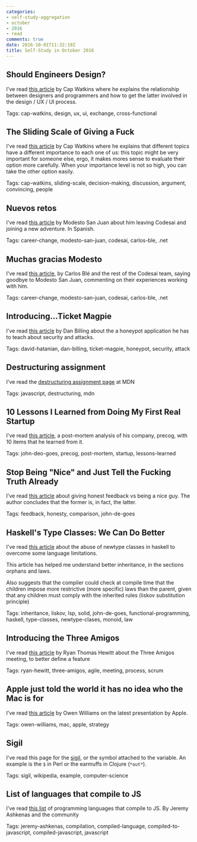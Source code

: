```yaml
---
categories:
- self-study-aggregation
- october
- 2016
- read
comments: true
date: 2016-10-01T11:32:19Z
title: Self-Study in October 2016
---
```


## Should Engineers Design?

I've read [this article][should-engineers-design] by Cap Watkins where he explains the relationship between designers and programmers and how to get the latter involved in the design / UX / UI process.

Tags: cap-watkins, design, ux, ui, exchange, cross-functional

[should-engineers-design]: http://blog.capwatkins.com/should-engineers-design

## The Sliding Scale of Giving a Fuck

I've read [this article][the-scale-giving-fuck] by Cap Watkins where he explains that different topics have a different importance to each one of us: this topic might be very important for someone else, ergo, it makes mores sense to evaluate their option more carefully. When your importance level is not so high, you can take the other option easily.

Tags: cap-watkins, sliding-scale, decision-making, discussion, argument, convincing, people

[the-scale-giving-fuck]: http://blog.capwatkins.com/the-sliding-scale-of-giving-a-fuck

## Nuevos retos

I've read [this article][msj-nuevos-retos] by Modesto San Juan about him leaving Codesai and joining a new adventure. In Spanish.

Tags: career-change, modesto-san-juan, codesai, carlos-ble, .net

[msj-nuevos-retos]: http://www.modestosanjuan.com/nuevos-retos/

## Muchas gracias Modesto

I've read [this article][codesai-gracias-modesto], by Carlos Blé and the rest of the Codesai team, saying goodbye to Modesto San Juan, commenting on their experiences working with him.

Tags: career-change, modesto-san-juan, codesai, carlos-ble, .net

[codesai-gracias-modesto]: http://www.codesai.com/2016/10/muchas-gracias-modesto/

## Introducing…Ticket Magpie

I've read [this article][ticket-magpie-db] by Dan Billing about the a honeypot application he has to teach about security and attacks.

Tags: david-hatanian, dan-billing, ticket-magpie, honeypot, security, attack

[ticket-magpie-db]: https://thetestdoctor.wordpress.com/2016/10/11/introducing-ticket-magpie/

## Destructuring assignment

I've read the [destructuring assignment page][destructuring] at MDN

Tags: javascript, destructuring, mdn

[destructuring]: https://developer.mozilla.org/en/docs/Web/JavaScript/Reference/Operators/Destructuring_assignment

## 10 Lessons I Learned from Doing My First Real Startup

I've read [this article][precog-lessons-learned], a post-mortem analysis of his company, precog, with 10 items that he learned from it.

Tags: john-deo-goes, precog, post-mortem, startup, lessons-learned

[precog-lessons-learned]: http://degoes.net/articles/precog-lessons-learned

## Stop Being "Nice" and Just Tell the Fucking Truth Already

I've read [this article][being-nice] about giving honest feedback vs being a nice guy. The author concludes that the former is, in fact, the latter.

Tags: feedback, honesty, comparison, john-de-goes

[being-nice]: http://degoes.net/articles/be-nice-not-nice

## Haskell's Type Classes: We Can Do Better

I've read [this article][typeclasses] about the abuse of newtype classes in haskell to overcome some language limitations.

This article has helped me understand better inheritance, in the sections orphans and laws.

Also suggests that the compiler could check at compile time that the children impose more restrictive (more specific) laws than the parent, given that any children must comply with the inherited rules (liskov substitution principle)

Tags: inheritance, liskov, lsp, solid, john-de-goes, functional-programming, haskell, type-classes,  newtype-clases, monoid, law

[typeclasses]: http://degoes.net/articles/principled-typeclasses

## Introducing the Three Amigos

I've read [this article][three-amigod] by Ryan Thomas Hewitt about the Three Amigos meeting, to better define a feature

Tags: ryan-hewitt, three-amigos, agile, meeting, process, scrum

[three-amigod]: https://www.scrumalliance.org/community/articles/2013/2013-april/introducing-the-three-amigos

## Apple just told the world it has no idea who the Mac is for

I've read [this article][apple-mac] by Owen Williams on the latest presentation by Apple.

Tags: owen-williams, mac, apple, strategy

[apple-mac]: https://medium.com/charged-tech/apple-just-told-the-world-it-has-no-idea-who-the-mac-is-for-722a2438389b

## Sigil

I've read this page for the [sigil], or the symbol attached to the variable. An example is the `$` in Perl or the earmuffs in Clojure (`*out*`).

Tags: sigil, wikipedia, example, computer-science

[sigil]: https://en.wikipedia.org/wiki/Sigil_(computer_programming)

## List of languages that compile to JS

I've read [this list][compile-to-js] of programming languages that compile to JS. By Jeremy Ashkenas and the community

Tags: jeremy-ashkenas, compilation, compiled-language, compiled-to-javascript, compiled-javascript, javascript

[compile-to-js]: https://github.com/jashkenas/coffeescript/wiki/List-of-languages-that-compile-to-JS

